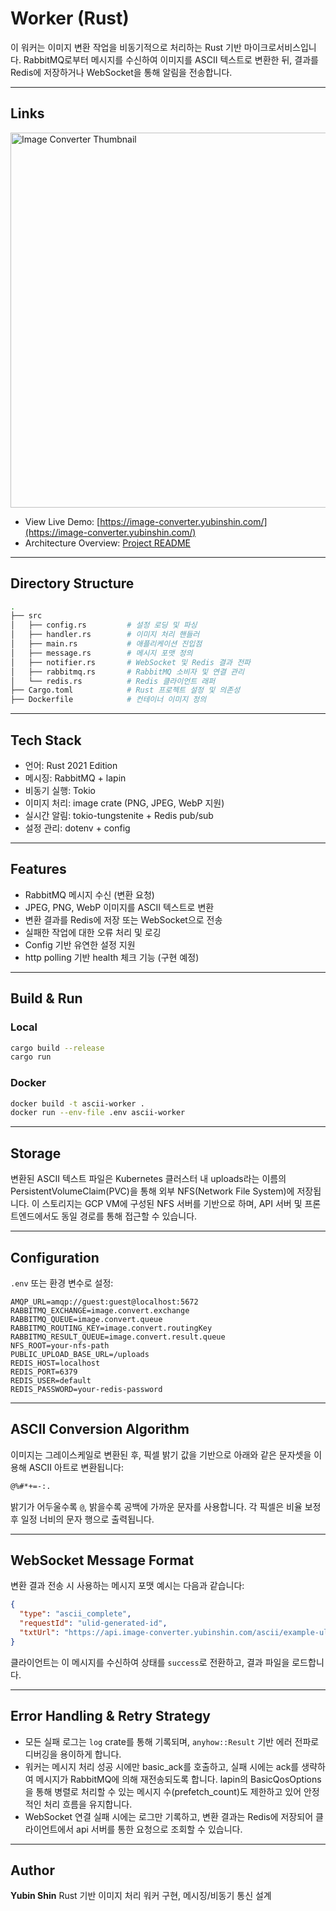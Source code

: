 # Worker (Rust)

이 워커는 이미지 변환 작업을 비동기적으로 처리하는 Rust 기반 마이크로서비스입니다. RabbitMQ로부터 메시지를 수신하여 이미지를 ASCII 텍스트로 변환한 뒤, 결과를 Redis에 저장하거나 WebSocket을 통해 알림을 전송합니다.

---

## Links
<p>
  <a href="https://image-converter.yubinshin.com/" target="_blank">
    <img src="https://github.com/user-attachments/assets/6662efe8-3793-4128-aaf0-39d46b08a67e" width="600" alt="Image Converter Thumbnail" />
  </a>
</p>


- View Live Demo: [https://image-converter.yubinshin.com/](https://image-converter.yubinshin.com/)
- Architecture Overview: [Project README](https://github.com/yubin-image-converter)

---

## Directory Structure

```bash
.
├── src
│   ├── config.rs         # 설정 로딩 및 파싱
│   ├── handler.rs        # 이미지 처리 핸들러
│   ├── main.rs           # 애플리케이션 진입점
│   ├── message.rs        # 메시지 포맷 정의
│   ├── notifier.rs       # WebSocket 및 Redis 결과 전파
│   ├── rabbitmq.rs       # RabbitMQ 소비자 및 연결 관리
│   └── redis.rs          # Redis 클라이언트 래퍼
├── Cargo.toml            # Rust 프로젝트 설정 및 의존성
├── Dockerfile            # 컨테이너 이미지 정의
```

---

## Tech Stack

* 언어: Rust 2021 Edition
* 메시징: RabbitMQ + lapin
* 비동기 실행: Tokio
* 이미지 처리: image crate (PNG, JPEG, WebP 지원)
* 실시간 알림: tokio-tungstenite + Redis pub/sub
* 설정 관리: dotenv + config

---

## Features

* RabbitMQ 메시지 수신 (변환 요청)
* JPEG, PNG, WebP 이미지를 ASCII 텍스트로 변환
* 변환 결과를 Redis에 저장 또는 WebSocket으로 전송
* 실패한 작업에 대한 오류 처리 및 로깅
* Config 기반 유연한 설정 지원
* http polling 기반 health 체크 기능 (구현 예정)

---

## Build & Run

### Local

```bash
cargo build --release
cargo run
```

### Docker

```bash
docker build -t ascii-worker .
docker run --env-file .env ascii-worker
```

---


## Storage

변환된 ASCII 텍스트 파일은 Kubernetes 클러스터 내 uploads라는 이름의 PersistentVolumeClaim(PVC)을 통해 외부 NFS(Network File System)에 저장됩니다. 이 스토리지는 GCP VM에 구성된 NFS 서버를 기반으로 하며, API 서버 및 프론트엔드에서도 동일 경로를 통해 접근할 수 있습니다.

---

## Configuration

`.env` 또는 환경 변수로 설정:

```env
AMQP_URL=amqp://guest:guest@localhost:5672
RABBITMQ_EXCHANGE=image.convert.exchange
RABBITMQ_QUEUE=image.convert.queue
RABBITMQ_ROUTING_KEY=image.convert.routingKey
RABBITMQ_RESULT_QUEUE=image.convert.result.queue
NFS_ROOT=your-nfs-path
PUBLIC_UPLOAD_BASE_URL=/uploads
REDIS_HOST=localhost
REDIS_PORT=6379
REDIS_USER=default
REDIS_PASSWORD=your-redis-password
```

---

## ASCII Conversion Algorithm

이미지는 그레이스케일로 변환된 후, 픽셀 밝기 값을 기반으로 아래와 같은 문자셋을 이용해 ASCII 아트로 변환됩니다:

```txt
@%#*+=-:. 
```

밝기가 어두울수록 `@`, 밝을수록 공백에 가까운 문자를 사용합니다. 각 픽셀은 비율 보정 후 일정 너비의 문자 행으로 출력됩니다.

---

## WebSocket Message Format

변환 결과 전송 시 사용하는 메시지 포맷 예시는 다음과 같습니다:

```json
{
  "type": "ascii_complete",
  "requestId": "ulid-generated-id",
  "txtUrl": "https://api.image-converter.yubinshin.com/ascii/example-ulid.txt"
}
```

클라이언트는 이 메시지를 수신하여 상태를 `success`로 전환하고, 결과 파일을 로드합니다.

---

## Error Handling & Retry Strategy

* 모든 실패 로그는 `log` crate를 통해 기록되며, `anyhow::Result` 기반 에러 전파로 디버깅을 용이하게 합니다.
* 워커는 메시지 처리 성공 시에만 basic_ack를 호출하고, 실패 시에는 ack를 생략하여 메시지가 RabbitMQ에 의해 재전송되도록 합니다. lapin의 BasicQosOptions을 통해 병렬로 처리할 수 있는 메시지 수(prefetch_count)도 제한하고 있어 안정적인 처리 흐름을 유지합니다.
* WebSocket 연결 실패 시에는 로그만 기록하고, 변환 결과는 Redis에 저장되어 클라이언트에서 api 서버를 통한 요청으로 조회할 수 있습니다.

---

## Author

**Yubin Shin**
Rust 기반 이미지 처리 워커 구현, 메시징/비동기 통신 설계

